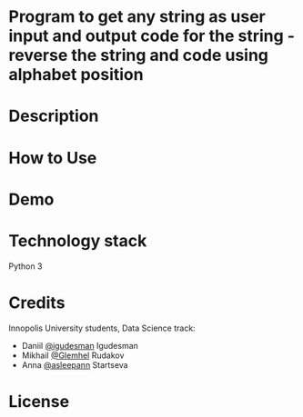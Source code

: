# Program to get any string as user input and output code for the string - reverse the string and code using alphabet position

# Description

# How to Use

# Demo

# Technology stack
Python 3

# Credits
Innopolis University students, Data Science track:
* Daniil [@igudesman](https://github.com/igudesman) Igudesman
* Mikhail [@Glemhel](https://github.com/Glemhel) Rudakov
* Anna [@asleepann](https://github.com/asleepann) Startseva

# License
